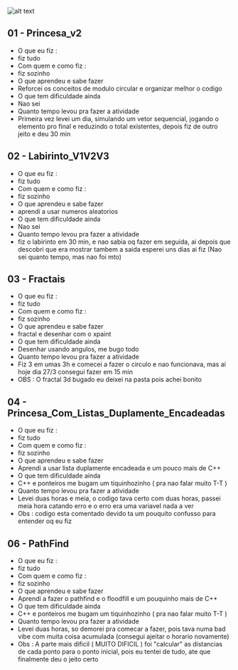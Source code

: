 ![alt text](https://i.imgur.com/7WlHtSLm.jpg)

## 01 - Princesa_v2
- O que eu fiz : 
- fiz tudo
- Com quem e como fiz : 
- fiz sozinho
- O que aprendeu e sabe fazer
- Reforcei os conceitos de modulo circular e organizar melhor o codigo
- O que tem dificuldade ainda
- Nao sei
- Quanto tempo levou pra fazer a atividade
- Primeira vez levei um dia, simulando um vetor sequencial, jogando o elemento pro final e reduzindo o total existentes, 
  depois fiz de outro jeito e deu  30 min

## 02 - Labirinto_V1V2V3
- O que eu fiz : 
- fiz tudo
- Com quem e como fiz : 
- fiz sozinho
- O que aprendeu e sabe fazer
- aprendi a usar numeros aleatorios
- O que tem dificuldade ainda
- Nao sei
- Quanto tempo levou pra fazer a atividade
- fiz o labirinto em 30 min, e nao sabia oq fazer em seguida, ai depois que descobri que era mostrar tambem a saida
  esperei uns dias ai fiz (Nao sei quanto tempo, mas nao foi mto)

## 03 - Fractais
- O que eu fiz : 
- fiz tudo
- Com quem e como fiz : 
- fiz sozinho
- O que aprendeu e sabe fazer
- fractal e desenhar com o xpaint
- O que tem dificuldade ainda
- Desenhar usando angulos, me bugo todo
- Quanto tempo levou pra fazer a atividade
- Fiz 3 em umas 3h e comecei a fazer o circulo e nao funcionava, mas ai hoje dia 27/3
  consegui fazer em 15 min
- OBS : O fractal 3d bugado eu deixei na pasta pois achei bonito

## 04 - Princesa_Com_Listas_Duplamente_Encadeadas
- O que eu fiz : 
- fiz tudo
- Com quem e como fiz : 
- fiz sozinho
- O que aprendeu e sabe fazer
- Aprendi a usar lista duplamente encadeada e um pouco mais de C++
- O que tem dificuldade ainda
- C++ e ponteiros me bugam um tiquinhozinho ( pra nao falar muito T-T )
- Quanto tempo levou pra fazer a atividade
- Levei duas horas e meia, o codigo tava certo com duas horas, passei meia hora catando erro
  e o erro era uma variavel nada a ver
- Obs : codigo esta comentado devido ta um pouquito confusso para entender oq eu fiz

## 06 - PathFind
- O que eu fiz : 
- fiz tudo
- Com quem e como fiz : 
- fiz sozinho
- O que aprendeu e sabe fazer
- Aprendi a fazer o pathfind e o floodfill e um pouquinho mais de C++
- O que tem dificuldade ainda
- C++ e ponteiros me bugam um tiquinhozinho ( pra nao falar muito T-T )
- Quanto tempo levou pra fazer a atividade
- Levei duas horas, so demorei pra comecar a fazer, pois tava numa bad vibe com muita coisa acumulada (consegui ajeitar o horario novamente)
- Obs : A parte mais dificil ( MUITO DIFICIL ) foi "calcular" as distancias de cada ponto para o ponto inicial, 
        pois eu tentei de tudo, ate que finalmente deu o jeito certo
